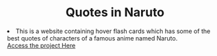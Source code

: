 <h1 align="center">Quotes in Naruto</h1>

<li>This is a website containing hover flash cards which has some of the best quotes of characters of a famous anime named Naruto.</li>
<div>
<a href="https://naruto-characters-quotes.netlify.app">Access the project Here</a>
</div>
